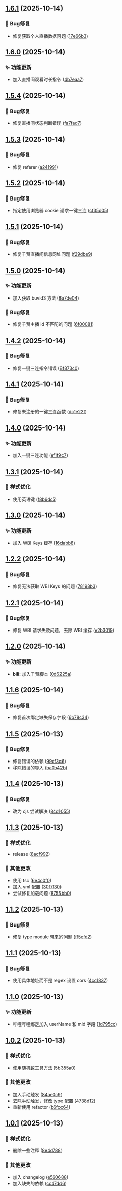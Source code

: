 ## [1.6.1](https://github.com/pynickle/Edge-Seeker/compare/v1.6.0...v1.6.1) (2025-10-14)

### 🐛 Bug修复

* 修复获取个人直播数据问题 ([17e66b3](https://github.com/pynickle/Edge-Seeker/commit/17e66b37cf27f3362ed3720d4664f5fa75b88712))

## [1.6.0](https://github.com/pynickle/Edge-Seeker/compare/v1.5.4...v1.6.0) (2025-10-14)

### ✨ 功能更新

* 加入直播间观看时长指令 ([4b7eaa7](https://github.com/pynickle/Edge-Seeker/commit/4b7eaa7a5af75a256fcbea80ea174f4055a5bc95))

## [1.5.4](https://github.com/pynickle/Edge-Seeker/compare/v1.5.3...v1.5.4) (2025-10-14)

### 🐛 Bug修复

* 修复直播间状态判断错误 ([fa7fad7](https://github.com/pynickle/Edge-Seeker/commit/fa7fad7880226c149cd01cb5399d728aa7284192))

## [1.5.3](https://github.com/pynickle/Edge-Seeker/compare/v1.5.2...v1.5.3) (2025-10-14)

### 🐛 Bug修复

* 修复 referer ([a241991](https://github.com/pynickle/Edge-Seeker/commit/a241991019b4676a47951956c4a1e325d6a05c5d))

## [1.5.2](https://github.com/pynickle/Edge-Seeker/compare/v1.5.1...v1.5.2) (2025-10-14)

### 🐛 Bug修复

* 指定使用浏览器 cookie 请求一键三连 ([cf35d05](https://github.com/pynickle/Edge-Seeker/commit/cf35d05f545b9f8a2ad27141394b2af0564e8707))

## [1.5.1](https://github.com/pynickle/Edge-Seeker/compare/v1.5.0...v1.5.1) (2025-10-14)

### 🐛 Bug修复

* 修复千赞直播间信息网址问题 ([f29dbe9](https://github.com/pynickle/Edge-Seeker/commit/f29dbe9724d5564b1c81e48f82270946f11aee6b))

## [1.5.0](https://github.com/pynickle/Edge-Seeker/compare/v1.4.2...v1.5.0) (2025-10-14)

### ✨ 功能更新

* 加入获取 buvid3 方法 ([8a7de04](https://github.com/pynickle/Edge-Seeker/commit/8a7de04bdaa55e17ae80fc70b67af1f44d491c42))

### 🐛 Bug修复

* 修复千赞主播 id 不匹配的问题 ([6f00081](https://github.com/pynickle/Edge-Seeker/commit/6f000812d95127ad03a12574e846b21590d42cbe))

## [1.4.2](https://github.com/pynickle/Edge-Seeker/compare/v1.4.1...v1.4.2) (2025-10-14)

### 🐛 Bug修复

* 修复一键三连指令错误 ([8f873c0](https://github.com/pynickle/Edge-Seeker/commit/8f873c0e717e08337447f7506cc78becde438f30))

## [1.4.1](https://github.com/pynickle/Edge-Seeker/compare/v1.4.0...v1.4.1) (2025-10-14)

### 🐛 Bug修复

* 修复未注册的一键三连函数 ([dc1e22f](https://github.com/pynickle/Edge-Seeker/commit/dc1e22f5c81741c07780571ef232f7eb79cb7bdf))

## [1.4.0](https://github.com/pynickle/Edge-Seeker/compare/v1.3.1...v1.4.0) (2025-10-14)

### ✨ 功能更新

* 加入一键三连功能 ([ef1f9c7](https://github.com/pynickle/Edge-Seeker/commit/ef1f9c7d913221208889f541f0c7b96a7a7bfeb1))

## [1.3.1](https://github.com/pynickle/Edge-Seeker/compare/v1.3.0...v1.3.1) (2025-10-14)

### 💄 样式优化

* 使用英语键 ([f8b6dc5](https://github.com/pynickle/Edge-Seeker/commit/f8b6dc526a06c89836546247f91e3189a3352014))

## [1.3.0](https://github.com/pynickle/Edge-Seeker/compare/v1.2.2...v1.3.0) (2025-10-14)

### ✨ 功能更新

* 加入 WBI Keys 缓存 ([16dabb8](https://github.com/pynickle/Edge-Seeker/commit/16dabb8f0b48d8f9250168bb0dab029cb5f315ff))

## [1.2.2](https://github.com/pynickle/Edge-Seeker/compare/v1.2.1...v1.2.2) (2025-10-14)

### 🐛 Bug修复

* 修复无法获取 WBI Keys 的问题 ([78198b3](https://github.com/pynickle/Edge-Seeker/commit/78198b36db81c5f00b7080fde11309f8e83b0852))

## [1.2.1](https://github.com/pynickle/Edge-Seeker/compare/v1.2.0...v1.2.1) (2025-10-14)

### 🐛 Bug修复

* 修复 WBI 请求失败问题，去除 WBI 缓存 ([e2b3019](https://github.com/pynickle/Edge-Seeker/commit/e2b3019c9d1b033e6e7bb002bb093aad99fa146b))

## [1.2.0](https://github.com/pynickle/Edge-Seeker/compare/v1.1.6...v1.2.0) (2025-10-14)

### ✨ 功能更新

* **bili:** 加入千赞脚本 ([0d6225a](https://github.com/pynickle/Edge-Seeker/commit/0d6225a0dc76b2eaa7fff9547d4e8c2255fe3c0d))

## [1.1.6](https://github.com/pynickle/Edge-Seeker/compare/v1.1.5...v1.1.6) (2025-10-14)

### 🐛 Bug修复

* 修复首次绑定缺失保存字段 ([6b78c34](https://github.com/pynickle/Edge-Seeker/commit/6b78c34be9fd6f637c795296d88ff6409f5c3449))

## [1.1.5](https://github.com/pynickle/Edge-Seeker/compare/v1.1.4...v1.1.5) (2025-10-13)

### 🐛 Bug修复

* 修复错误的依赖 ([99df3c6](https://github.com/pynickle/Edge-Seeker/commit/99df3c645b36a4075f84177f2bf24e393f114f12))
* 移除错误的导入 ([ba0b42b](https://github.com/pynickle/Edge-Seeker/commit/ba0b42b083407a40f731f52692859356dddf568c))

## [1.1.4](https://github.com/pynickle/Edge-Seeker/compare/v1.1.3...v1.1.4) (2025-10-13)

### 🐛 Bug修复

* 改为 cjs 尝试解决 ([84d1055](https://github.com/pynickle/Edge-Seeker/commit/84d1055d86b70bcd824fee0f20a4a06bc81888f1))

## [1.1.3](https://github.com/pynickle/Edge-Seeker/compare/v1.1.2...v1.1.3) (2025-10-13)

### 💄 样式优化

* release ([8acf992](https://github.com/pynickle/Edge-Seeker/commit/8acf9925f4b8471662ee1172b76e06fdf61bb442))

### 🔧 其他更改

* 使用 tsc ([6e4c0f0](https://github.com/pynickle/Edge-Seeker/commit/6e4c0f0b312fdd6e56bf35999a943a3224c988b7))
* 加入 yml 配置 ([30f7f30](https://github.com/pynickle/Edge-Seeker/commit/30f7f302c55562a0a4bcbad28fb8fd5fc0b60b15))
* 尝试修复加载问题 ([8755bb0](https://github.com/pynickle/Edge-Seeker/commit/8755bb08e30d24335876b584108516d71760a2aa))

## [1.1.2](https://github.com/pynickle/Edge-Seeker/compare/v1.1.1...v1.1.2) (2025-10-13)

### 🐛 Bug修复

* 修复 type module 带来的问题 ([ff5efd2](https://github.com/pynickle/Edge-Seeker/commit/ff5efd24aa74fd419bbbb16b6ceb7d0823c4f22c))

## [1.1.1](https://github.com/pynickle/Edge-Seeker/compare/v1.1.0...v1.1.1) (2025-10-13)

### 🐛 Bug修复

* 使用具体地址而不是 regex 设置 cors ([4cc1837](https://github.com/pynickle/Edge-Seeker/commit/4cc1837e2ab2d966c19eaa01dc52ec1c652cf14a))

## [1.1.0](https://github.com/pynickle/Edge-Seeker/compare/v1.0.2...v1.1.0) (2025-10-13)

### ✨ 功能更新

* 哔哩哔哩绑定加入 userName 和 mid 字段 ([1d795cc](https://github.com/pynickle/Edge-Seeker/commit/1d795cc758210487e98aeee7fe6cdff734449e31))

## [1.0.2](https://github.com/pynickle/Edge-Seeker/compare/v1.0.1...v1.0.2) (2025-10-13)

### 💄 样式优化

* 使用随机数工具方法 ([5b355a0](https://github.com/pynickle/Edge-Seeker/commit/5b355a069e341d16fcf514d49de5c651d42e4fc3))

### 🔧 其他更改

* 加入手动触发 ([84ae0c9](https://github.com/pynickle/Edge-Seeker/commit/84ae0c95daa74f0c31ff26038f3c2d3846094dd6))
* 去除手动触发，修改 type 配置 ([4738d12](https://github.com/pynickle/Edge-Seeker/commit/4738d120486b01cf2c408e1b3b50870b2ab56f8e))
* 重新使用 refactor ([b6fcc64](https://github.com/pynickle/Edge-Seeker/commit/b6fcc64ed36c4df0d5efb1e1600f7debe0d9e77e))

## [1.0.1](https://github.com/pynickle/Edge-Seeker/compare/v1.0.0...v1.0.1) (2025-10-13)

### 💄 样式优化

* 删除一些注释 ([8e4d788](https://github.com/pynickle/Edge-Seeker/commit/8e4d7882e6b9f27ab7b4d4aac6b5b49b8576edb6))

### 🔧 其他更改

* 加入 changelog ([e560688](https://github.com/pynickle/Edge-Seeker/commit/e5606883761591807b04ac61b0911076daa87822))
* 加入缺失的依赖 ([cc47dd6](https://github.com/pynickle/Edge-Seeker/commit/cc47dd61322cbcb6bdd864783666c30a02c0a183))
